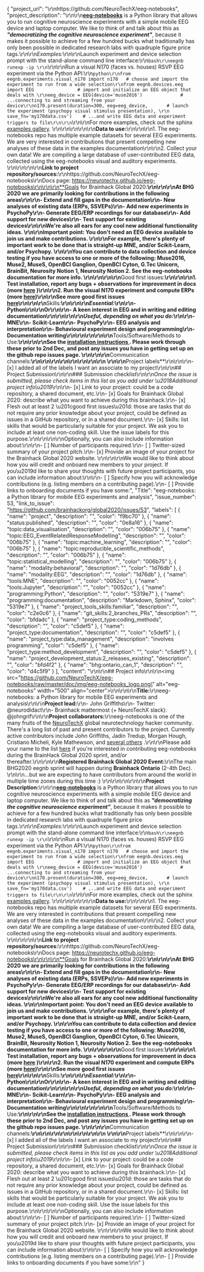 {
  "project_url": "\r\nhttps://github.com/NeuroTechX/eeg-notebooks",
  "project_description": "\r\n\r\n[**eeg-notebooks**](https://github.com/NeuroTechX/eeg-notebooks) is a Python library that allows you to run cognitive neuroscience experiments with a simple mobile EEG device and laptop computer. We like to think of and talk about this as ***\"democratizing the cognitive neuroscience experiment\"***, because it makes it possible to achieve for a few hundred bucks what traditionally has only been possible in dedicated research labs with quadruple figure price tags.\r\n\r\n*Examples:*\r\n\r\nLaunch experiment and device selection prompt with the stand-alone command line interface:\r\n```bash\r\neegnb runexp -ip \r\n```\r\n\r\nRun a visual N170 (faces vs. houses) RSVP EEG experiment via the Python API:\r\n```python\r\nfrom eegnb.experiments.visual_n170 import n170   # choose and import the experiment to run from a wide selection\r\nfrom eegnb.devices.eeg import EEG                # import and initialize an EEG object that deals with \r\neeg_device = EEG(device='muse2016')              # ...connecting to and streaming from your device\r\nn170.present(duration=300, eeg=eeg_device,       # launch the experiment (psychopy visual stimulus presentation), \r\n                     save_fn='my170data.csv')    # ...and write EEG data and experiment triggers to file\r\n\r\n```\r\n\r\nFor more examples, check out the sphinx [examples gallery](https://neurotechx.github.io/eeg-notebooks/experiments/all_examples.html). \r\n\r\n\r\n\r\n\r\n**Data to use:**\r\n<!-- If your project uses data, add a short description of the data and a link to its source. -->\r\n\r\n1. The eeg-notebooks repo has multiple example datasets for several EEG experiments. We are very interested in contributions that present compelling new analyses of these data in the examples documentation\r\n\r\n2. Collect your own data! We are compiling a large database of user-contributed EEG data, collected using the eeg-notebooks visual and auditory experiments. \r\n\r\n\r\n\r\n**Link to project repository/sources:**\r\nhttps://github.com/NeuroTechX/eeg-notebooks\r\nDocs page: https://neurotechx.github.io/eeg-notebooks\r\n\r\n\r\n**Goals for Brainhack Global 2020:**\r\n<!-- Add a list of milestones or deliverables that you expect to achieve during the event. Try to provide goals of varying complexity for contributors with different sets of skills. -->\r\n\r\nAt BHG 2020 we are primarily looking for contributions in the following areas\r\n\r\n- Extend and fill gaps in the documentation\r\n- New analyses of existing data (ERPs, SSVEPs)\r\n- Add new experiments in PsychoPy\r\n- Generate EEG/ERP recordings for our database\r\n- Add support for new devices\r\n- Test support for existing devices\r\n\r\nWe're also all ears for any cool new additional functionality ideas. \r\n\r\nImportant point: **You don't need an EEG device available to join us and make contributions**. \r\n\r\nFor example, there's plenty of important work to be done that is straight-up MNE, and/or Scikit-Learn, and/or Psychopy. \r\n\r\nYou can contribute to data collection and device testing if you have access to one or more of the following: Muse2016,  Muse2, MuseS, OpenBCI Ganglion, OpenBCI Cyton, G.Tec Unicorn, BrainBit, Neurosity Notion 1, Neurosity Notion 2. See the eeg-notebooks documentation for more info. \r\n\r\n\r\n\r\n**Good first issues:**\r\n<!-- Add a list of tasks to help new contributors find easy gateways into open source projects. -->\r\n\r\n1. Test installation, report any bugs + observations for improvement in docs (more [here](https://github.com/NeuroTechX/eeg-notebooks/issues/27) )\r\n\r\n2. Run the visual N170 experiment and compute ERPs (more [here](https://github.com/NeuroTechX/eeg-notebooks/issues/28))\r\n\r\nSee more good first issues [here](https://github.com/NeuroTechX/eeg-notebooks/labels/good%20first%20issue)\r\n\r\n\r\n**Skills:**\r\n<!-- Add a list of skills needed to contribute to this project. Try to think of both coding and non-coding skills. You can provide predefined skill levels, but it\u2019s better if you give concrete examples of the type of task contributors will be facing. Please make sure you create equal opportunities to accommodate the newcomers in your project to learn from each other and share the experiences. -->\r\n\r\n*Essential:*\r\n\r\n- Python\r\n\r\nOr\r\n\r\n- A keen interest in EEG and in writing and editing documentation\r\n\r\n\r\n\r\n*Useful, depending on what you do:*\r\n\r\n- MNE\r\n- Scikit-Learn\r\n- PsychoPy\r\n- EEG analysis and interpretation\r\n- Behavioural experiment design and programming\r\n- Documentation writing\r\n\r\n\r\n\r\n\r\n**Tools/Software/Methods to Use:**\r\n<!-- Add a list of tools/software/methods that are advised to be installed/reviewed ahead of the event to gain a bit of time with the installation of the software, preparation of the environments or describing the methods that will be needed to contribute to this project. Try to think of both coding and non-coding details regarding such to be listed. -->\r\n\r\nSee the [installation instructions ](https://neurotechx.github.io/eeg-notebooks/getting_started/installation.html). Please work through these prior to 2nd Dec, and post any issues you have in getting set up on the github repo issues page. \r\n\r\n\r\n**Communication channels:**\r\n<!-- Add links to chat channels in Slack or Mattermost -->\r\n\r\n<!-- On mattermost: https://mattermost.brainhack.org/brainhack/channels/eeg-notebooks -->\r\n<!-- On NeuroTechX slack: check out the \"#eeg-notebooks\" channel. -->\r\n\r\n\r\n\r\n<!-- [ ] Video channel: Please write here the communication channel (Zoom, Jitsi, Twitch, or any other platform) you will be using to work collaboratively however please keep them as commented to avoid any public sharing. Once you set up your project Mattermost communication channel, make sure you write the link of the video channel at the header of the Mattermost channel for your attendees to know --> \r\n\r\n**Project labels**\r\n<!-- Please prepend a hashtag (#) to all of the labels that fit your project, then tick the box below to state you did so (either by adding an 'x' between square brackets or by ticking it after submission). Please make sure that you stick by the labels listed for each topic below, rather than adding any new one, for further actions to work properly on the issue labels.\r\n\r\nE.g. my project is about the modulatory effect of salmon mousse on British supper survival\r\nIn the following list:\r\n```\r\nmeal:\r\nbrunch, supper\r\ntype:\r\nmousse, salmon, squid\r\n```\r\nI'm going to hashtag all of the labels I need my project to be indexed in:\r\n```\r\nmeal:\r\nbrunch, #supper\r\ntype:\r\n#mousse, #salmon, squid\r\n```\r\n\r\nNow the real list (please indicate all of the labels you'd like to add to your project):\r\n\r\n- Type of project:\r\n#coding_methods, #data_management, #documentation, #method_development,\r\npipeline_development, tutorial_recording, #visualization\r\n\r\n- Project development status:\r\n0_concept_no_content, 1_basic structure, #2_releases_existing\r\n\r\n- Topic of the projet:\r\nBayesian_approaches, causality, connectome, #data_visualisation, deep_learning,\r\ndiffusion, diversity_inclusivity_equality, #EEG_EventRelatedResponseModelling,\r\nEEG_source_modelling, Granger_causality, hypothesis_testing, ICA, information_theory,\r\n#machine_learning, MR_methodologies, neural_decoding, neural_encoding, neural_networks,\r\nPCA, physiology, reinforcement_learning, #reproducible_scientific_methods, single_neuron_models,\r\n#statistical_modelling, systems_neuroscience, tractography\r\n\r\n- Tools used in the project:\r\nAFNI, ANTs, BIDS, Brainstorm, CPAC, Datalad, DIPY, FieldTrip, fMRIPrep, Freesurfer,\r\nFSL, #Jupyter, #MNE, MRtrix, Nipype, NWB, SPM\r\n\r\n- Tools skill level required to enter the project (more than one possible):\r\ncomfortable, expert, #familiar, no_skills_required\r\n\r\n- Programming language used in the project:\r\nno_programming_involved, C++, containerization, documentation, Java, Julia, Matlab,\r\n#Python, R, shell_scripting, Unix_command_line, Web, workflows\r\n\r\n- Modalities involved in the project (if any):\r\n#behavioral, DWI, ECG, ECOG, #EEG, eye_tracking, fMRI, fNIRS, MEG, MRI, PET, TDCS, TMS\r\n\r\n- Git skills required to enter the project (more than one possible):\r\n0_no_git_skills, 1_commit_push, #2_branches_PRs, 3_continuous_integration\r\n-->\r\n\r\n- [x] I added all of the labels I want an associate to my project\r\n\r\n## Project Submission\r\n\r\n### Submission checklist\r\n\r\n*Once the issue is submitted, please check items in this list as you add under \u2018Additional project info\u2019*\r\n\r\n- [x] Link to your project: could be a code repository, a shared document, etc.\r\n- [x] Goals for Brainhack Global 2020: describe what you want to achieve during this brainhack.\r\n- [x] Flesh out at least 2 \u201cgood first issues\u201d: those are tasks that do not require any prior knowledge about your project, could be defined as issues in a GitHub repository, or in a shared document.\r\n- [x] Skills: list skills that would be particularly suitable for your project. We ask you to include at least one non-coding skill. Use the issue labels for this purpose.\r\n<!-- - [x] Chat channel: A link to a chat channel that will be used during the Brainhack Global 2020 event. This can be an existing channel or a new one. We recommend using the [Brainhack space on Mattermost](https://mattermost.brainhack.org/).-->\r\n<!-- [ ] Video channel: A link to a video channel that will be used during the Brainhack Global 2020 Brainhack. This can be an existing channel or a new one. For instance a [Jitsi meet room](https://meet.jit.si/). **Please, do not make the video channel public in here**: post a message in your chat channel and pin it so that it remains private, you do not get undesired content, and contributors can still have access to it..-->\r\n\r\nOptionally, you can also include information about:\r\n\r\n- [ ] Number of participants required.\r\n- [ ] Twitter-sized summary of your project pitch.\r\n- [x] Provide an image of your project for the Brainhack Global 2020 website. \r\n<!-- You can put an image anywhere in this issue and it will be used to build your project page on the website. -->\r\n\r\nWe would like to think about how you will credit and onboard new members to your project. If you\u2019d like to share your thoughts with future project participants, you can include information about:\r\n\r\n- [ ] Specify how you will acknowledge contributions (e.g. listing members on a contributing page).\r\n- [ ] Provide links to onboarding documents if you have some:",
  "Title": "eeg-notebooks: a Python library for mobile EEG experiments and analysis",
  "issue_number": 53,
  "link_to_issue": "https://github.com/brainhackorg/global2020/issues/53",
  "labels": [
    {
      "name": "project",
      "description": "",
      "color": "f9bc70"
    },
    {
      "name": "status:published",
      "description": "",
      "color": "0e8a16"
    },
    {
      "name": "topic:data_visualisation",
      "description": "",
      "color": "006b75"
    },
    {
      "name": "topic:EEG_EventRelatedResponseModelling",
      "description": "",
      "color": "006b75"
    },
    {
      "name": "topic:machine_learning",
      "description": "",
      "color": "006b75"
    },
    {
      "name": "topic:reproducible_scientific_methods",
      "description": "",
      "color": "006b75"
    },
    {
      "name": "topic:statistical_modelling",
      "description": "",
      "color": "006b75"
    },
    {
      "name": "modality:behavioral",
      "description": "",
      "color": "1d76db"
    },
    {
      "name": "modality:EEG",
      "description": "",
      "color": "1d76db"
    },
    {
      "name": "tools:MNE",
      "description": "",
      "color": "0052cc"
    },
    {
      "name": "tools:Jupyter",
      "description": "",
      "color": "0052cc"
    },
    {
      "name": "programming:Python",
      "description": "",
      "color": "5319e7"
    },
    {
      "name": "programming:documentation",
      "description": "Markdown, Sphinx",
      "color": "5319e7"
    },
    {
      "name": "project_tools_skills:familiar",
      "description": "",
      "color": "c2e0c6"
    },
    {
      "name": "git_skills:2_branches_PRs",
      "description": "",
      "color": "bfdadc"
    },
    {
      "name": "project_type:coding_methods",
      "description": "",
      "color": "c5def5"
    },
    {
      "name": "project_type:documentation",
      "description": "",
      "color": "c5def5"
    },
    {
      "name": "project_type:data_management",
      "description": "involves programming",
      "color": "c5def5"
    },
    {
      "name": "project_type:method_development",
      "description": "",
      "color": "c5def5"
    },
    {
      "name": "project_development_status:2_releases_existing",
      "description": "",
      "color": "bfd4f2"
    },
    {
      "name": "bhg:ontario_can_1",
      "description": "",
      "color": "d4c5f9"
    }
  ],
  "content": "<!-- Guidelines\r\n\r\nWe are very excited to meet you at Brainhack Global 2020 \ud83c\udf89. To submit a project, you need to be an attendee to one of the Brainhack Global 2020 events listed on the [Brainhack Global 2020 webpage](https://brainhack.org/global2020/events/). Please, register for the event that is most suitable to your location, time zone, interest, and/or project prior to submitting one. Thank you!\r\n\r\nWe have prepared a checklist to help with your project submission. Here is how to proceed:\r\n\r\nBefore filling in any part please check items in the checklist below as you go through them.\r\nOnce you are done (at least all 'required' items must be provided), please delete the \"Guidelines\" section, submit your issue and add a comment saying 'Hi @Brainhack-Global/project-monitors: my project is ready!'\r\nThank you!\r\n\r\nAfter the issue is submitted, we will assign a 'project monitor' from the event location that you are registered with to review your submission. Once the submission is approved by the 'project monitor', they will add the label 'Project is ready' and it will appear on [Brainhack Global 2020 Projects](https://brainhack.org/global2020/projects) page with a separate project dedicated webpage. \r\n\r\nNote that you can always update your issue which will also change your page on the website accordingly.\r\n\r\nIf at any time you need help from us or anything is unclear, please add a comment and ping your project monitor. Our team is here to help! -->\r\n\r\n## Project info\r\n\r\n<img src=\"https://github.com/NeuroTechX/eeg-notebooks/raw/master/doc/img/eeg-notebooks_logo.png\" alt=\"eeg-notebooks\" width=\"500\" align=\"center\">\r\n\r\n\r\n**Title:**\r\neeg-notebooks: a Python library for mobile EEG experiments and analysis\r\n\r\n**Project lead:**\r\n- John Griffiths\r\n- Twitter: @neurodidact\r\n- Brainhack mattermost (+ NeuroTechX slack): @johngrif\r\n\r\n**Project collaborators:**\r\neeg-notebooks is one of the many fruits of the [NeuroTechX](https://neurotechx.com/) global neurotechnology hacker community. There's a long list of past and present contributors to the project. Currently active contributors include John Griffiths, Jadin Tredup, Morgan Hough, Cristiano Micheli, Kyle Mathewson, and [several others](https://github.com/neurotechx/eeg-notebooks#acknowledgments) .\r\n\r\nPlease add your name to the list [here](https://docs.google.com/spreadsheets/d/1br0BTCPszGFp1OB91WV6989hyu3-dskOoUvXO6wCGAs/edit?usp=sharing) if you're interested in contributing eeg-notebooks during the BrainHack Global 2020 sprint, and/or thereafter.\r\n\r\n\r\n**Registered Brainhack Global 2020 Event:**\r\nThe main BHG2020 eegnb sprint will happen during **Brainhack Ontario** (2-4th Dec). \r\n\r\n...but we are expecting to have contributors from around the world in multiple time zones during this time :)  \r\n\r\n\r\n\r\n\r\n**Project Description:**\r\n\r\n[**eeg-notebooks**](https://github.com/NeuroTechX/eeg-notebooks) is a Python library that allows you to run cognitive neuroscience experiments with a simple mobile EEG device and laptop computer. We like to think of and talk about this as ***\"democratizing the cognitive neuroscience experiment\"***, because it makes it possible to achieve for a few hundred bucks what traditionally has only been possible in dedicated research labs with quadruple figure price tags.\r\n\r\n*Examples:*\r\n\r\nLaunch experiment and device selection prompt with the stand-alone command line interface:\r\n```bash\r\neegnb runexp -ip \r\n```\r\n\r\nRun a visual N170 (faces vs. houses) RSVP EEG experiment via the Python API:\r\n```python\r\nfrom eegnb.experiments.visual_n170 import n170   # choose and import the experiment to run from a wide selection\r\nfrom eegnb.devices.eeg import EEG                # import and initialize an EEG object that deals with \r\neeg_device = EEG(device='muse2016')              # ...connecting to and streaming from your device\r\nn170.present(duration=300, eeg=eeg_device,       # launch the experiment (psychopy visual stimulus presentation), \r\n                     save_fn='my170data.csv')    # ...and write EEG data and experiment triggers to file\r\n\r\n```\r\n\r\nFor more examples, check out the sphinx [examples gallery](https://neurotechx.github.io/eeg-notebooks/experiments/all_examples.html). \r\n\r\n\r\n\r\n\r\n**Data to use:**\r\n<!-- If your project uses data, add a short description of the data and a link to its source. -->\r\n\r\n1. The eeg-notebooks repo has multiple example datasets for several EEG experiments. We are very interested in contributions that present compelling new analyses of these data in the examples documentation\r\n\r\n2. Collect your own data! We are compiling a large database of user-contributed EEG data, collected using the eeg-notebooks visual and auditory experiments. \r\n\r\n\r\n\r\n**Link to project repository/sources:**\r\nhttps://github.com/NeuroTechX/eeg-notebooks\r\nDocs page: https://neurotechx.github.io/eeg-notebooks\r\n\r\n\r\n**Goals for Brainhack Global 2020:**\r\n<!-- Add a list of milestones or deliverables that you expect to achieve during the event. Try to provide goals of varying complexity for contributors with different sets of skills. -->\r\n\r\nAt BHG 2020 we are primarily looking for contributions in the following areas\r\n\r\n- Extend and fill gaps in the documentation\r\n- New analyses of existing data (ERPs, SSVEPs)\r\n- Add new experiments in PsychoPy\r\n- Generate EEG/ERP recordings for our database\r\n- Add support for new devices\r\n- Test support for existing devices\r\n\r\nWe're also all ears for any cool new additional functionality ideas. \r\n\r\nImportant point: **You don't need an EEG device available to join us and make contributions**. \r\n\r\nFor example, there's plenty of important work to be done that is straight-up MNE, and/or Scikit-Learn, and/or Psychopy. \r\n\r\nYou can contribute to data collection and device testing if you have access to one or more of the following: Muse2016,  Muse2, MuseS, OpenBCI Ganglion, OpenBCI Cyton, G.Tec Unicorn, BrainBit, Neurosity Notion 1, Neurosity Notion 2. See the eeg-notebooks documentation for more info. \r\n\r\n\r\n\r\n**Good first issues:**\r\n<!-- Add a list of tasks to help new contributors find easy gateways into open source projects. -->\r\n\r\n1. Test installation, report any bugs + observations for improvement in docs (more [here](https://github.com/NeuroTechX/eeg-notebooks/issues/27) )\r\n\r\n2. Run the visual N170 experiment and compute ERPs (more [here](https://github.com/NeuroTechX/eeg-notebooks/issues/28))\r\n\r\nSee more good first issues [here](https://github.com/NeuroTechX/eeg-notebooks/labels/good%20first%20issue)\r\n\r\n\r\n**Skills:**\r\n<!-- Add a list of skills needed to contribute to this project. Try to think of both coding and non-coding skills. You can provide predefined skill levels, but it\u2019s better if you give concrete examples of the type of task contributors will be facing. Please make sure you create equal opportunities to accommodate the newcomers in your project to learn from each other and share the experiences. -->\r\n\r\n*Essential:*\r\n\r\n- Python\r\n\r\nOr\r\n\r\n- A keen interest in EEG and in writing and editing documentation\r\n\r\n\r\n\r\n*Useful, depending on what you do:*\r\n\r\n- MNE\r\n- Scikit-Learn\r\n- PsychoPy\r\n- EEG analysis and interpretation\r\n- Behavioural experiment design and programming\r\n- Documentation writing\r\n\r\n\r\n\r\n\r\n**Tools/Software/Methods to Use:**\r\n<!-- Add a list of tools/software/methods that are advised to be installed/reviewed ahead of the event to gain a bit of time with the installation of the software, preparation of the environments or describing the methods that will be needed to contribute to this project. Try to think of both coding and non-coding details regarding such to be listed. -->\r\n\r\nSee the [installation instructions ](https://neurotechx.github.io/eeg-notebooks/getting_started/installation.html). Please work through these prior to 2nd Dec, and post any issues you have in getting set up on the github repo issues page. \r\n\r\n\r\n**Communication channels:**\r\n<!-- Add links to chat channels in Slack or Mattermost -->\r\n\r\n<!-- On mattermost: https://mattermost.brainhack.org/brainhack/channels/eeg-notebooks -->\r\n<!-- On NeuroTechX slack: check out the \"#eeg-notebooks\" channel. -->\r\n\r\n\r\n\r\n<!-- [ ] Video channel: Please write here the communication channel (Zoom, Jitsi, Twitch, or any other platform) you will be using to work collaboratively however please keep them as commented to avoid any public sharing. Once you set up your project Mattermost communication channel, make sure you write the link of the video channel at the header of the Mattermost channel for your attendees to know --> \r\n\r\n**Project labels**\r\n<!-- Please prepend a hashtag (#) to all of the labels that fit your project, then tick the box below to state you did so (either by adding an 'x' between square brackets or by ticking it after submission). Please make sure that you stick by the labels listed for each topic below, rather than adding any new one, for further actions to work properly on the issue labels.\r\n\r\nE.g. my project is about the modulatory effect of salmon mousse on British supper survival\r\nIn the following list:\r\n```\r\nmeal:\r\nbrunch, supper\r\ntype:\r\nmousse, salmon, squid\r\n```\r\nI'm going to hashtag all of the labels I need my project to be indexed in:\r\n```\r\nmeal:\r\nbrunch, #supper\r\ntype:\r\n#mousse, #salmon, squid\r\n```\r\n\r\nNow the real list (please indicate all of the labels you'd like to add to your project):\r\n\r\n- Type of project:\r\n#coding_methods, #data_management, #documentation, #method_development,\r\npipeline_development, tutorial_recording, #visualization\r\n\r\n- Project development status:\r\n0_concept_no_content, 1_basic structure, #2_releases_existing\r\n\r\n- Topic of the projet:\r\nBayesian_approaches, causality, connectome, #data_visualisation, deep_learning,\r\ndiffusion, diversity_inclusivity_equality, #EEG_EventRelatedResponseModelling,\r\nEEG_source_modelling, Granger_causality, hypothesis_testing, ICA, information_theory,\r\n#machine_learning, MR_methodologies, neural_decoding, neural_encoding, neural_networks,\r\nPCA, physiology, reinforcement_learning, #reproducible_scientific_methods, single_neuron_models,\r\n#statistical_modelling, systems_neuroscience, tractography\r\n\r\n- Tools used in the project:\r\nAFNI, ANTs, BIDS, Brainstorm, CPAC, Datalad, DIPY, FieldTrip, fMRIPrep, Freesurfer,\r\nFSL, #Jupyter, #MNE, MRtrix, Nipype, NWB, SPM\r\n\r\n- Tools skill level required to enter the project (more than one possible):\r\ncomfortable, expert, #familiar, no_skills_required\r\n\r\n- Programming language used in the project:\r\nno_programming_involved, C++, containerization, documentation, Java, Julia, Matlab,\r\n#Python, R, shell_scripting, Unix_command_line, Web, workflows\r\n\r\n- Modalities involved in the project (if any):\r\n#behavioral, DWI, ECG, ECOG, #EEG, eye_tracking, fMRI, fNIRS, MEG, MRI, PET, TDCS, TMS\r\n\r\n- Git skills required to enter the project (more than one possible):\r\n0_no_git_skills, 1_commit_push, #2_branches_PRs, 3_continuous_integration\r\n-->\r\n\r\n- [x] I added all of the labels I want an associate to my project\r\n\r\n## Project Submission\r\n\r\n### Submission checklist\r\n\r\n*Once the issue is submitted, please check items in this list as you add under \u2018Additional project info\u2019*\r\n\r\n- [x] Link to your project: could be a code repository, a shared document, etc.\r\n- [x] Goals for Brainhack Global 2020: describe what you want to achieve during this brainhack.\r\n- [x] Flesh out at least 2 \u201cgood first issues\u201d: those are tasks that do not require any prior knowledge about your project, could be defined as issues in a GitHub repository, or in a shared document.\r\n- [x] Skills: list skills that would be particularly suitable for your project. We ask you to include at least one non-coding skill. Use the issue labels for this purpose.\r\n<!-- - [x] Chat channel: A link to a chat channel that will be used during the Brainhack Global 2020 event. This can be an existing channel or a new one. We recommend using the [Brainhack space on Mattermost](https://mattermost.brainhack.org/).-->\r\n<!-- [ ] Video channel: A link to a video channel that will be used during the Brainhack Global 2020 Brainhack. This can be an existing channel or a new one. For instance a [Jitsi meet room](https://meet.jit.si/). **Please, do not make the video channel public in here**: post a message in your chat channel and pin it so that it remains private, you do not get undesired content, and contributors can still have access to it..-->\r\n\r\nOptionally, you can also include information about:\r\n\r\n- [ ] Number of participants required.\r\n- [ ] Twitter-sized summary of your project pitch.\r\n- [x] Provide an image of your project for the Brainhack Global 2020 website. \r\n<!-- You can put an image anywhere in this issue and it will be used to build your project page on the website. -->\r\n\r\nWe would like to think about how you will credit and onboard new members to your project. If you\u2019d like to share your thoughts with future project participants, you can include information about:\r\n\r\n- [ ] Specify how you will acknowledge contributions (e.g. listing members on a contributing page).\r\n- [ ] Provide links to onboarding documents if you have some:\r\n"
}